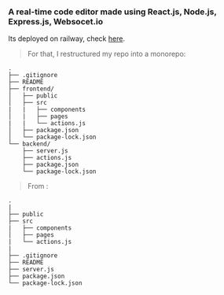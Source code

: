 ### A real-time code editor made using React.js, Node.js, Express.js, Websocet.io

Its deployed on railway, check [here](https://github.com/4vinn/cypher-code-editor).

>For that, I restructured my repo into a monorepo:
```
.
├── .gitignore
├── README
├── frontend/
│   ├── public
│   ├── src
|   |   ├── components
│   |   ├── pages
|   |   └── actions.js
│   ├── package.json
│   └── package-lock.json
└── backend/
    ├── server.js
    ├── actions.js
    ├── package.json
    └── package-lock.json
```
> From :
```
.
|
├── public
├── src
|   ├── components
│   ├── pages
|   └── actions.js
|   
├── .gitignore
├── README    
├── server.js    
├── package.json
└── package-lock.json    
```